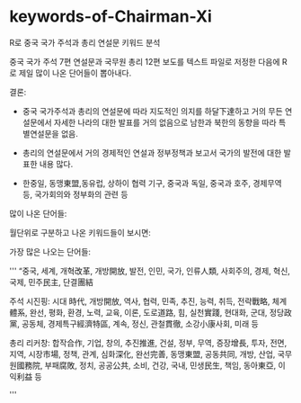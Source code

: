 # keywords-of-Chairman-Xi
R로 중국 국가 주석과 총리 연설문 키워드 분석

중국 국가 주석 7편 연설문과 국무원 총리 12편 보도를 텍스트 파일로 저정한 다음에 R로 제일 많이 나온 단어들이 뽑아내다.

결론:

* 중국 국가주석과 총리의 연설문에 따라 지도적인 의지를 하달下達하고 거의 무든 연설문에서 자세한 나라의 대한 발표를 거의 없음으로 남한과 북한의 동향을 따라 특별연설문을 없음.

* 총리의 연설문에서 거의 경제적인 연설과 정부정책과 보고서 국가의 발전에 대한 발표한 내용 많다. 
         
* 한중일, 동맹東盟,동유럽, 상하이 협력 기구, 중국과 독일, 중국과 호주, 경제무역 등, 국가회의와 정부화의 관련 등

많이 나온 단어들:

월단위로 구분하고 나온 키워드들이 보시면:

가장 많은 나오는 단어들:

'''
“중국, 세계, 개혁改革, 개방開放, 발전, 인민, 국가, 인류人類, 사회주의, 경제, 혁신,  국제, 민주民主, 단결團結

주석 시진핑: 
시대 時代, 개방開放, 역사, 협력, 민족, 추진, 능력, 취득, 전략戰略, 체계體系, 완선, 평화, 환경, 노력, 교육, 이론, 도로道路, 힘, 실천實踐,  현대화, 군대, 정당政黨, 공동체, 경제특구經濟特區, 계속, 정신,  관철貫徹,  소강小康사회,  미래 등

총리 리커창:
 합작合作, 기업,  창의, 추진推進, 건설, 정부, 무역, 증장增長, 투자, 전면, 지역, 시장市場, 정책, 관계, 심화深化, 완선完善,  동맹東盟, 공동共同, 개방, 산업, 국무원國務院,  부패腐敗,  정치,  공공公共, 소비, 건강, 국내, 민생民生, 책임, 동아東亞, 이익利益  등

'''
